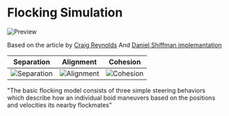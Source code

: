 # Flocking Simulation

![Preview](https://user-images.githubusercontent.com/25326579/107154521-27bf1100-6952-11eb-86e0-0c9c66dcd033.gif)

Based on the article by [Craig Reynolds](https://www.red3d.com/cwr/boids/)
And [Daniel Shiffman implemantation](https://www.youtube.com/watch?v=mhjuuHl6qHM) 

| Separation | Alignment | Cohesion |
|------------|-----------|----------|
|![Separation](https://www.red3d.com/cwr/boids/images/separation.gif) |  ![Alignment](https://www.red3d.com/cwr/boids/images/alignment.gif)  |![Cohesion](https://www.red3d.com/cwr/boids/images/cohesion.gif)|


"The basic flocking model consists of three simple steering behaviors which describe how an individual boid maneuvers based on the positions and velocities its nearby flockmates"